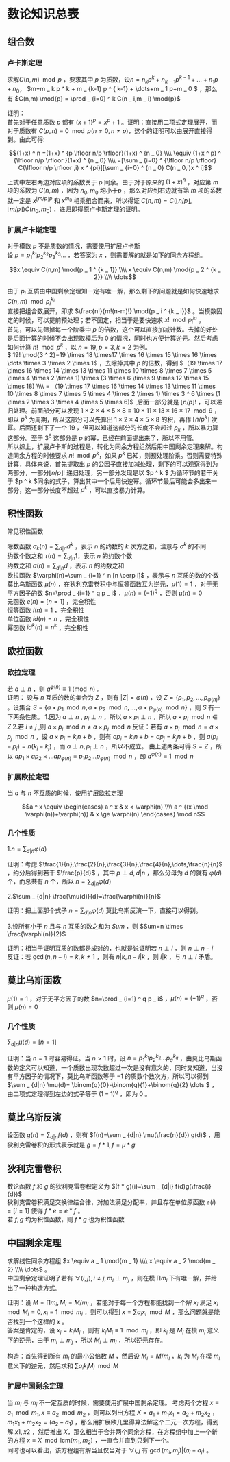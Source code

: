 # 数论知识总表
## 组合数
### 卢卡斯定理
求解$C(n,m) \mod{p}$ ，要求其中 $p$ 为质数，设$n=n _ k p ^ k+n _ {k-1} p ^ {k-1}+ \dots+n _ 1 p+n _ 0$， $m=m _ k p ^ k + m _ {k-1} p ^ { k-1} + \dots+m _ 1 p+m _ 0 $ ，那么有 $C(n,m) \mod{p} = \prod _ {i=0} ^ k C(n _ i,m _ i) \mod{p}$

证明：  
首先对于任意质数 $p$ 都有 $(x+1) ^ p=x ^ p +1$ 。证明：直接用二项式定理展开，而对于质数有 $C(p,n) \equiv 0 \mod{p} (n \neq0,n \neq p)$，这个的证明可以由展开直接得到。由此可得:  

$$(1+x) ^ n =(1+x) ^ {p \lfloor n/p \rfloor}(1+x) ^ {n _ 0} \\\\ \equiv (1+x ^ p) ^ {\lfloor n/p \rfloor }(1+x) ^ {n _ 0} \\\\ =[\sum _ {i=0} ^ {\lfloor n/p \rfloor} C(\lfloor n/p \rfloor ,i) x ^ {pi}][\sum _ {i=0} ^ {n _ 0} C(n _ 0,i)x ^ i]$$

上式中左右两边对应项的系数关于 $p$ 同余。由于对于原来的 $(1+x) ^ n$ ，对应第 $m$ 项的系数为 $C(n,m)$ ，因为 $n _ 0,m _ 0$ 均小于$p$ ，那么对应到右边就有第 $m$ 项的系数就一定是 $x ^ {\lfloor m/p \rfloor p}$ 和 $x ^ {m _ 0}$ 相乘组合而来，所以得证 $C(n,m)=C(\lfloor n/p \rfloor,\lfloor m/p \rfloor)C(n _ 0,m _ 0)$ ，递归即得原卢卡斯定理的证明。

### 扩展卢卡斯定理

对于模数 $p$ 不是质数的情况，需要使用扩展卢卡斯  
设 $p=p _ 1 ^ {k _ 1} p _ 2 ^ {k _ 2} p _ 3 ^ {k _ 3} \dots$ ，若答案为 $x$ ，则需要解的就是如下的同余方程组。

$$x \equiv C(n,m) \mod{p _ 1 ^ {k _ 1}} \\\\ x \equiv C(n,m) \mod{p _ 2 ^ {k _ 2}} \\\\ \dots$$

由于 $p _ i$ 互质由中国剩余定理知一定有唯一解，那么剩下的问题就是如何快速地求 $C(n,m) \mod{p _ i ^ {k _ i}}$   
直接把组合数展开，即求 $\frac{n!}{m!(n-m)!} \mod{p _ i ^ {k _ i}}$ 。当模数固定的时候，可以提前预处理；若不固定，相当于是要快速求 $x! \mod {p _ i ^ {k _ i}}$ 。  
首先，可以先筛掉每一个阶乘中 $p$ 的倍数，这个可以直接加减计数。去掉的好处是后面计算的时候不会出现取模后为 $0$ 的情况，同时也方便计算逆元。然后考虑如何计算 $n! \mod{p ^ k}$ ，以 $n=19,p=3,k=2$  为例。  
$ 19! \mod{3 ^ 2}=19 \times 18 \times17 \times 16 \times 15 \times 16 \times \dots \times 3 \times 2 \times 1$ ，去除掉其中 $p$ 的倍数，得到 $（19 \times 17 \times 16 \times 14 \times 13 \times 11 \times 10 \times 8 \times 7 \times 5 \times 4 \times 2 \times 1) \times (3 \times 6 \times 9 \times 12 \times 15 \times 18) \\\\ = （19 \times 17 \times 16 \times 14 \times 13 \times 11 \times 10 \times 8 \times 7 \times 5 \times 4 \times 2 \times 1)  \times 3 ^ 6 \times (1 \times 2 \times 3 \times 4 \times 5 \times 6)$ ,后面一部分就是 $\lfloor n/p \rfloor!$ ，可以递归处理。前面部分可以发现 $1 \times 2 \times 4 \times 5 \times 8 \equiv 10 \times 11 \times 13 \times 16 \times 17 \mod{9}$ ，即以 $p ^ k$ 为周期，所以这部分可以先算出 $1 \times 2 \times 4 \times 5 \times 8$ 的积，再作 $\lfloor n/p ^ k \rfloor$ 次幂。后面还剩下了一个 $19$ ，但可以知道这部分的长度不会超过 $p _ k$ ，所以暴力算这部分。至于 $3 ^ 6$ 这部分是 $p$ 的幂，已经在前面提出来了，所以不用管。  
所以综上，扩展卢卡斯的过程是，转化为同余方程组然后用中国剩余定理来解。构造同余方程的时候要求 $n! \mod{p ^ k}$，如果 $p ^ k$ 已知，则预处理阶乘。否则需要特殊计算，具体来说，首先提取出 $p$ 的公因子直接加减处理，剩下的可以观察得到为两部分，一部分$\lfloor n/p \rfloor!$ 递归处理，另一部分发现是以 $p ^ k $ 为循环节的若干关于 $p ^ k $同余的式子，算出其中一个后用快速幂。循环节最后可能会多出来一部分，这一部分长度不超过 $p ^ k$ ，可以直接暴力计算。

## 积性函数

常见积性函数

除数函数 $\sigma _ k (n)=\sum _ {d|n} d ^ k$ ，表示 $n$ 的约数的 $k$ 次方之和，注意与 $\sigma ^ k$ 的不同   
约数个数之和 $\tau(n)=\sum _ {d|n} 1$，表示 $n$  的约数个数  
约数之和 $\sigma(n)=\sum _ {d|n} d$ ，表示 $n$  的约数之和  
欧拉函数 $\varphi(n)=\sum _ {i=1} ^ n [n \perp i]$ ，表示与 $n$ 互质的数的个数  
莫比乌斯函数 $\mu(n)$ ，在狄利克雷卷积中与恒等函数互为逆元，$\mu(1)=1$ ，对于无平方因子的数 $n=\prod _ {i=1} ^ q p _ i$ ，$\mu(n)=(-1) ^ q$ ，否则 $\mu(n)=0$  
元函数 $e(n)=[n=1]$ ，完全积性  
恒等函数 $I(n)=1$ ，完全积性  
单位函数 $id(n)=n$ ，完全积性  
幂函数 $id ^ k (n)=n ^ k$ ，完全积性

## 欧拉函数
### 欧拉定理
若 $a \perp n$ ，则 $a^{\varphi(n)} \equiv 1\pmod{n}$ 。  
证明：
设与 $n$ 互质的数的集合为 $Z$ ，则有 $|Z|=\varphi(n)$ ，设 $Z=\lbrace p _ 1,p _ 2,\dots,p _ {\varphi(n)}\rbrace$ 。设集合 $S=\lbrace a \times p _ 1 \mod{n},a \times p _ 2 \mod{n},\dots,a \times p _ {\varphi(n)} \mod{n} \rbrace$ ，则 $S$ 有一下两条性质。
1.因为 $a \perp n$ , $p _ i \perp n$ ，所以 $a \times p _ i \perp n$ ，所以 $a \times p _ i \mod{n} \in Z$
2.若 $i \neq j$ ,则 $a \times p _ i \mod{n} \neq a \times p _ j \mod{n}$ 
反证：若有 $a \times p _ i \mod{n} = a \times p _ j \mod{n}$ ，设 $a \times p _ i=k _ in+b$ ，则有 $a p _ i=k _ in+b=ap _ j=k _ jn+b$ ，则 $a(p _ i-p _ j)=n(k _ i-k _ j)$ ，而 $a \perp n,p _ i \perp n$ ，所以不成立。
由上述两条可得 $S=Z$ ，所以 $ap _ 1 \times ap _ 2 \times \dots ap _ {\varphi(n)} \equiv p _ 1 p _ 2 \dots p _ {\varphi(n)} \mod{n}$ ，即 $a^{\varphi(n)} \equiv 1 \mod{n}$ 

### 扩展欧拉定理

当 $a$ 与 $n$ 不互质的时候，使用扩展欧拉定理

$$a ^ x \equiv \begin{cases} a ^ x & x < \varphi(n) \\\\ a ^ {(x \mod \varphi(n))+\varphi(n)} & x \ge \varphi(n) \end{cases} \mod n$$

### 几个性质
1.$n=\sum _ {d|n} \varphi(d)$

证明：考虑 $\frac{1}{n},\frac{2}{n},\frac{3}{n},\frac{4}{n},\dots,\frac{n}{n}$ ，约分后得到若干 $\frac{p}{d}$ ，其中 $p \perp d,d|n$ ，那么分母为 $d$ 的就有 $\varphi(d)$ 个，而总共有 $n$ 个，所以 $n=\sum _ {d|n} \varphi(d)$

2.$\sum _ {d|n} \frac{\mu(d)}{d}=\frac{\varphi(n)}{n}$

证明：把上面那个式子 $n=\sum _ {d|n} \varphi(d)$ 莫比乌斯反演一下，直接可以得到。

3.设所有小于 $n$ 且与 $n$ 互质的数之和为 $Sum$ ，则 $Sum=n \times \frac{\varphi(n)}{2}$

证明：相当于证明互质的数都是成对的，也就是说证明若 $n \perp i$ ，则 $n \perp n-i$  
反证：若 $\gcd(n,n-i)=k,k \neq 1$ ，则有 $n|k,n-i|k$ ，则 $i|k$ ，与 $n \perp i$ 矛盾。
## 莫比乌斯函数

$\mu(1)=1$ ，对于无平方因子的数 $n=\prod _ {i=1} ^ q p _ i$ ，$\mu(n)=(-1) ^ q$ ，否则 $\mu(n)=0$  

### 几个性质

$\sum _ {d|n} \mu(d)=[n=1]$ 

证明：当 $n=1$ 时容易得证。当 $n > 1$ 时，设 $n=p _ 1 ^ {k _ 1} p _ 2 ^ {k _ 2} \dots p _ q ^ {k _ q}$ ，由莫比乌斯函数的定义可以知道，一个质数出现次数超过一次是没有意义的，同时又知道，当没有平方因子的情况下，莫比乌斯函数等于 $-1$ 的质数个数次方，所以可以得到 $\sum _ {d|n} \mu(d)= \binom{q}{0}-\binom{q}{1}+\binom{q}{2} \dots $ ，由二项式定理得到左边的式子等于 $(1-1) ^ q$ ，即为 $0$ 。

## 莫比乌斯反演

设函数 $g(n)=\sum _ {d|n} f(d)$ ，则有 $f(n)=\sum _ {d|n} \mu(\frac{n}{d}) g(d)$ ，用狄利克雷卷积的形式表示就是 $g=f * 1,f= \mu * g$ 

## 狄利克雷卷积

数论函数 $f$ 和 $g$ 的狄利克雷卷积定义为 $(f * g)(i)=\sum _ {d|i} f(d)g(\frac{i}{d})$  
狄利克雷卷积满足交换律结合律，对加法满足分配率，并且存在单位原函数 $e(i)=[i=1]$ 使得 $f * e=e * f$ 。  
若 $f,g$ 均为积性函数，则 $f * g$ 也为积性函数

## 中国剩余定理
求解线性同余方程组 $x \equiv a _ 1 \mod{m _ 1} \\\\ x \equiv a _ 2 \mod{m _ 2} \\\\ \dots$ 。  
中国剩余定理证明了若有 $\forall (i,j) ,i \neq j,m _ i \perp m _ j$ ，则在模 $\prod m _ i$ 下有唯一解，并给出了一种构造方式。

证明：设 $M=\prod m _ i,M _ i=M/m _ i$ ，若能对于每一个方程都能找到一个解 $x _ i$ 满足 $x _ i \mod{M _ i}=0,x _ i \equiv 1 \mod{m _ i }$ ，则可以得到 $x = \sum a _ i x _ i \mod{M}$ ，那么问题就是能否找到一个这样的 $x$ 。  
答案是肯定的，设 $x _ i=k _ i M _ i$ ，则有 $k _ i M _ i \equiv 1 \mod{m _ i}$ ，即 $k _ i$ 是 $M _ i$ 在模 $m _ i$ 意义下的逆元，由于 $m _ i \perp m _ j$ ，所以 $M _ i \perp m _ i$ ，所以逆元存在。

构造：首先得到所有 $m _ i$ 的最小公倍数 $M$ ，然后设 $M _ i =M/m _ i$ ，$k _ i$ 为 $M _ i$ 在模 $m _ i$ 意义下的逆元，然后求和 $\sum a _ i k _ i M _ i \mod{M}$

### 扩展中国剩余定理

当 $m _ i$ 与 $m _  j$ 不一定互质的时候，需要使用扩展中国剩余定理。
考虑两个方程 $x \equiv a _ 1 \mod{m _ 1},x \equiv a _ 2 \mod{m _ 2}$ ，则可以列出方程 $X=a _ 1+m _ 1x _ 1=a _ 2+m _ 2 x _ 2$ ，$m _ 1 x _ 1+m _ 2 x _ 2=(a _ 2-a _ 1)$ ，那么用扩展欧几里得算法解这个二元一次方程，得到解 $x1,x2$ ，然后推出 $X$，那么相当于合并两个同余方程，在方程组中加上一个新的方程 $x \equiv X \mod{\mbox{lcm}(m _ 1,m _ 2)}$ ，一直合并直到只剩下一个。  
同时也可以看出，该方程组有解当且仅当对于 $\forall i,j$ 有 $\gcd(m _ i,m _ j)|(a _ i-a _ j)$ 。
